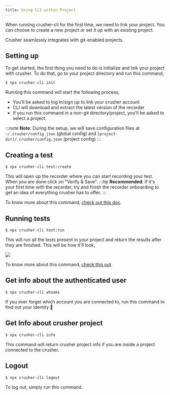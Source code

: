 ```yaml
---
title: Using CLI within Project
---
```


<head>
  <title>Basic usage | Maintain a Global Configuration File</title>
  <meta
    name="description"
    content="Crusher.dev"
  />
</head>

When running crusher-cli for the first time, we need to link your project. You can choose to create a new project or set it up with an existing project.

Crusher seamlessly integrates with git-enabled projects.

## Setting up

To get started, the first thing you need to do is initialize and link your project with crusher.  To do that, go to your project directory and run this command,

```shell
$ npx crusher-cli init
```

Running this command will start the following process,

- You&#39;ll be asked to log in/sign up to link your crusher account
- CLI will download and extract the latest version of the recorder
-  If you run this command in a non-git directory/project, you&#39;ll be asked to select a project.

:::note **Note**:
During the setup, we will save configuration files at `~/.crusher/config.json` (global config) and `[project-dir]/.crusher/config.json` (project config)
:::

## Creating a test

```shell
$ npx crusher-cli test:create
```

This will open up the recorder where you can start recording your test. When you are done click on &quot;Verify &amp; Save&quot;.
:::tip **Recommended**:
If it&#39;s your first time with the recorder, try and finish the recorder onboarding to get an idea of everything crusher has to offer.
:::

To know more about this command, [check out this doc](https://docs.crusher.dev/cli/commands#testCreate).

## Running tests

```shell
$ npx crusher-cli test:run
```

This will run all the tests present in your project and return the results after they are finished. This will be how it&#39;ll look,

![](https://static.slab.com/prod/uploads/v5vh9nsq/posts/images/Lr8n5UpSdXw51x3C8zrfpxn1.png)

To know more about this command, [check this out](https://docs.crusher.dev/cli/commands#testRun).

## Get info about the authenticated user

```shell
$ npx crusher-cli whoami
```

If you ever forget which account you are connected to, run this command to find out your identity 🤔

## Get Info about crusher project

```shell
$ npx crusher-cli info
```

This command will return crusher project info if you are inside a project connected to the crusher.

## Logout

```shell
$ npx crusher-cli logout
```

To log out, simply run this command.